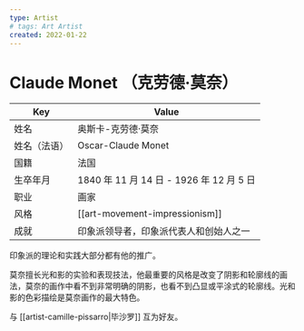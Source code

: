 ```yaml
---
type: Artist
# tags: Art Artist
created: 2022-01-22
---
```


# Claude Monet （克劳德·莫奈）

| Key          | Value                                    |
| ------------ | ---------------------------------------- |
| 姓名         | 奥斯卡-克劳德·莫奈                       |
| 姓名（法语） | Oscar-Claude Monet                       |
| 国籍         | 法国                                     |
| 生卒年月     | 1840 年 11 月 14 日 - 1926 年 12 月 5 日 |
| 职业         | 画家                                     |
| 风格         | [[art-movement-impressionism]]           |
| 成就         | 印象派领导者，印象派代表人和创始人之一   |

印象派的理论和实践大部分都有他的推广。

莫奈擅长光和影的实验和表现技法，他最重要的风格是改变了阴影和轮廓线的画法，莫奈的画作中看不到非常明确的阴影，也看不到凸显或平涂式的轮廓线。光和影的色彩描绘是莫奈画作的最大特色。

与 [[artist-camille-pissarro|毕沙罗]] 互为好友。
